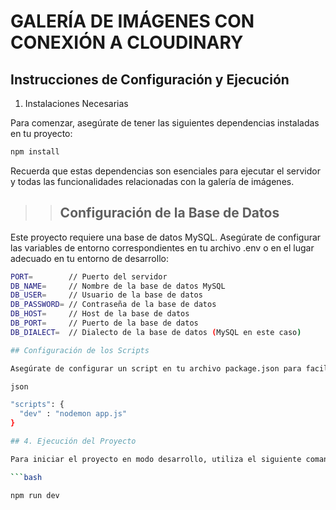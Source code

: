# GALERÍA DE IMÁGENES CON CONEXIÓN A CLOUDINARY

## Instrucciones de Configuración y Ejecución

1. Instalaciones Necesarias

Para comenzar, asegúrate de tener las siguientes dependencias instaladas en tu proyecto:

```bash
npm install
```

Recuerda que estas dependencias son esenciales para ejecutar el servidor y todas las funcionalidades relacionadas con la galería de imágenes.

> > ## Configuración de la Base de Datos

Este proyecto requiere una base de datos MySQL. Asegúrate de configurar las variables de entorno correspondientes en tu archivo .env o en el lugar adecuado en tu entorno de desarrollo:

````bash
PORT=        // Puerto del servidor
DB_NAME=     // Nombre de la base de datos MySQL
DB_USER=     // Usuario de la base de datos
DB_PASSWORD= // Contraseña de la base de datos
DB_HOST=     // Host de la base de datos
DB_PORT=     // Puerto de la base de datos
DB_DIALECT=  // Dialecto de la base de datos (MySQL en este caso)

## Configuración de los Scripts

Asegúrate de configurar un script en tu archivo package.json para facilitar la ejecución del proyecto en modo desarrollo:

json

"scripts": {
  "dev" : "nodemon app.js"
}

## 4. Ejecución del Proyecto

Para iniciar el proyecto en modo desarrollo, utiliza el siguiente comando:

```bash

npm run dev
````
